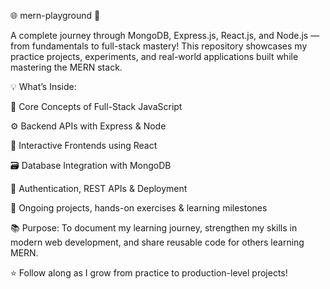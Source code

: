 🌐 mern-playground 🚀

A complete journey through MongoDB, Express.js, React.js, and Node.js — from fundamentals to full-stack mastery!
This repository showcases my practice projects, experiments, and real-world applications built while mastering the MERN stack.

💡 What’s Inside:

🧠 Core Concepts of Full-Stack JavaScript

⚙️ Backend APIs with Express & Node

🎨 Interactive Frontends using React

🗃️ Database Integration with MongoDB

🔐 Authentication, REST APIs & Deployment

🚧 Ongoing projects, hands-on exercises & learning milestones

📚 Purpose:
To document my learning journey, strengthen my skills in modern web development, and share reusable code for others learning MERN.

⭐ Follow along as I grow from practice to production-level projects!
